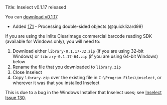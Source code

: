 Title: Inselect v0.1.17 released

You can [download v0.1.17](https://github.com/NaturalHistoryMuseum/inselect/releases/tag/v0.1.17).

- Added [171](https://github.com/NaturalHistoryMuseum/inselect/issues/171) - Processing double-sided objects (@quicklizard99)

If you are using the Inlite ClearImage commercial barcode reading SDK (available for Windows only), you will need to:
1. Download either  `library-0.1.17-32.zip` (if you are using 32-bit Windows) or `library-0.1.17-64.zip` (if you are using 64-bit Windows) below
2. Rename the file that you downloaded to `library.zip`
3. Close Inselect
4. Copy `library.zip` over the existing file in `C:\Program Files\inselect`, or wherever it was that you installed Inselect

This is due to a bug in the Windows Installer that Inselect uses; see [Inselect Issue 130](https://github.com/NaturalHistoryMuseum/inselect/issues/130).
